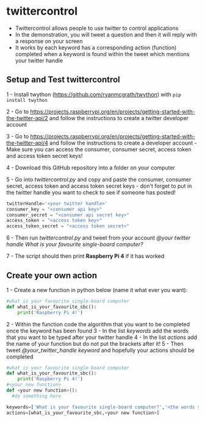 # twittercontrol
* Twittercontrol allows people to use twitter to control applications
* In the demonstration, you will tweet a question and then it will reply with a response on your screen
* It works by each keyword has a corresponding action (function) completed when a keyword is found within the tweet which mentions your twitter handle


## Setup and Test twittercontrol

1 - Install twython (https://github.com/ryanmcgrath/twython) with ```pip install twython```

2 - Go to https://projects.raspberrypi.org/en/projects/getting-started-with-the-twitter-api/2 and follow the instructions to create a twitter developer account

3 - Go to https://projects.raspberrypi.org/en/projects/getting-started-with-the-twitter-api/4 and follow the instructions to create a developer account - Make sure you can access the consumer, consumer secret, access token and access token secret keys!

4 - Download this GitHub repository into a folder on your computer

5 - Go into *twittercontrol.py* and copy and paste the consumer, consumer secret, access token and access token secret keys - don't forget to put in the twitter handle you want to check to see if someone has posted!

```python
twitterHandle='<your twitter handle>'
consumer_key = "<consumer api key>"
consumer_secret = "<consumer api secret key>"
access_token = "<access token key>"
access_token_secret = "<access token secret>"
```

6 - Then run *twittercontrol.py* and tweet from your account *@your twitter handle What is your favourite single-board computer?*
  
7 - The script should then print **Raspberry Pi 4** if it has worked

## Create your own action

1 - Create a new function in python below (name it what ever you want):
```python
#what is your favourite single-board computer
def what_is_your_favourite_sbc():
    print('Raspberry Pi 4!')
```
2 - Within the function code the algorithm that you want to be completed once the keyword has been found
3 - In the list *keywords* add the words that you want to be typed after your twitter handle
4 - In the list *actions* add the name of your function but do not put the brackets after it!
5 - Then tweet *@your_twitter_handle keyword* and hopefully your actions should be completed

```python
#what is your favourite single-board computer
def what_is_your_favourite_sbc():
    print('Raspberry Pi 4!')
#<your new function>
def <your new function>():
  #do something here

keywords=['What is your favourite single-board computer?','<the words you want to be tweeted after your handle>']
actions=[what_is_your_favourite_sbc,<your new function>]
```



